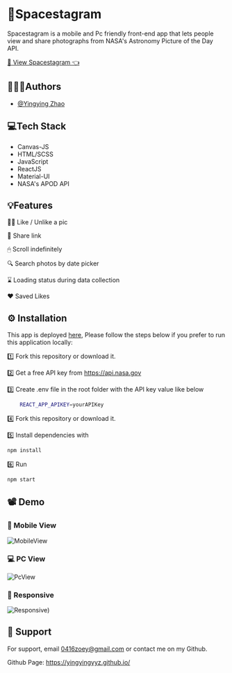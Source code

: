 
# 🚀Spacestagram
Spacestagram is a mobile and Pc friendly front-end app that lets people view and share photographs from NASA's Astronomy Picture of the Day API.

[🔗 View Spacestagram 👈 ](https://spacestagramm.netlify.app/)





## 👩🏻‍💻Authors

- [@Yingying Zhao](https://zoeyyingying.github.io/)

  
## 💻Tech Stack
- Canvas-JS
- HTML/SCSS
- JavaScript 
- ReactJS
- Material-UI
- NASA's APOD API
  
## 💡Features

👍🏻 Like / Unlike a pic

🔗 Share link

🖱 Scroll indefinitely

🔍 Search photos by date picker

⌛️ Loading status during data collection

❤️ Saved Likes



  
## ⚙ Installation
This app is deployed [here](https://spacestagramm.netlify.app/), Please follow the steps below if you prefer to run this application locally:

1️⃣ Fork this repository or download it.

2️⃣ Get a free API key from https://api.nasa.gov

3️⃣ Create .env file in the root folder with the API key value like below



```bash
    REACT_APP_APIKEY=yourAPIKey
```

4️⃣ Fork this repository or download it.

5️⃣ Install dependencies with 

```bash
npm install
```

6️⃣ Run

```bash
npm start
```
    
## 📽 Demo

### 📱 Mobile View
![MobileView](https://github.com/ZoeyYingying/spacestagram/blob/main/Mobile.gif?raw=true)

### 💻 PC View
![PcView](https://github.com/ZoeyYingying/spacestagram/blob/main/pc.gif?raw=true)

### 📲 Responsive
![Responsive](https://github.com/ZoeyYingying/spacestagram/blob/main/responsive.gif?raw=true))



  
## 💌 Support

For support, email 0416zoey@gmail.com or contact me on my Github. 

Github Page: https://yingyingyyz.github.io/

  

